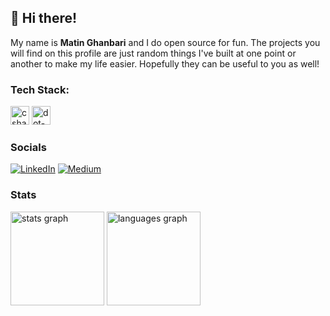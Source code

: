 ## 👋 Hi there!

My name is **Matin Ghanbari** and I do open source for fun.
The projects you will find on this profile are just random things I've built at one point or another to make my life easier.
Hopefully they can be useful to you as well!

### Tech Stack:
  <img src="https://cdn.jsdelivr.net/gh/devicons/devicon/icons/csharp/csharp-plain.svg" height="30" alt="csharp logo"/>  <img src="https://cdn.simpleicons.org/dotnet/512BD4" height="30" alt="dot-net logo"  />
  
### Socials

[![LinkedIn](https://img.shields.io/static/v1?message=LinkedIn&logo=linkedin&label=&color=0077B5&logoColor=white&labelColor=&style=for-the-badge)](https://linkedin.com/in/matinghanbari/)
[![Medium](https://img.shields.io/static/v1?message=Medium&logo=Medium&label=&color=22202E&logoColor=white&labelColor=&style=for-the-badge)](https://medium.com/@MatinGhanbari)

### Stats

<div>
  <a href="https://github.com/MatinGhanbari"><img src="https://github-readme-stats.vercel.app/api?username=MatinGhanbari&hide_title=false&hide_rank=false&show_icons=true&include_all_commits=true&count_private=true&disable_animations=false&theme=default&locale=en&hide_border=false" height="150" alt="stats graph"  /></a>
  <a href="https://github.com/MatinGhanbari"><img src="https://github-readme-stats.vercel.app/api/top-langs?username=MatinGhanbari&locale=en&hide_title=false&layout=compact&card_width=320&langs_count=5&theme=default&hide_border=false" height="150" alt="languages graph"  /></a>
</div>
